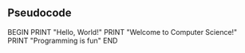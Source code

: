 ## Pseudocode

BEGIN
    PRINT "Hello, World!"
    PRINT "Welcome to Computer Science!"
    PRINT "Programming is fun"
END